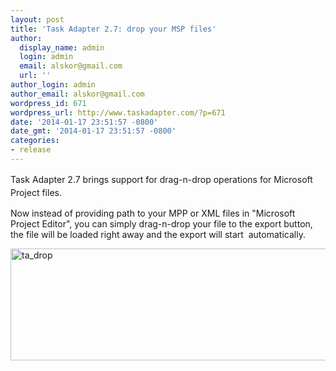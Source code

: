 ```yaml
---
layout: post
title: 'Task Adapter 2.7: drop your MSP files'
author:
  display_name: admin
  login: admin
  email: alskor@gmail.com
  url: ''
author_login: admin
author_email: alskor@gmail.com
wordpress_id: 671
wordpress_url: http://www.taskadapter.com/?p=671
date: '2014-01-17 23:51:57 -0800'
date_gmt: '2014-01-17 23:51:57 -0800'
categories:
- release
---
```

<p><span style="line-height: 1.5em;">Task Adapter 2.7 brings support for drag-n-drop operations for Microsoft Project files.</span></p>
<p>Now instead of providing path to your MPP or XML files in "Microsoft Project Editor", you can simply drag-n-drop your file to the export button, the file will be loaded right away and the export will start &nbsp;automatically.</p>
<p><a href="http://www.taskadapter.com/wp-content/uploads/2014/01/ta_drop.png"><img class="alignnone size-full wp-image-672" alt="ta_drop" src="http://www.taskadapter.com/wp-content/uploads/2014/01/ta_drop.png" width="588" height="179" /></a></p>
